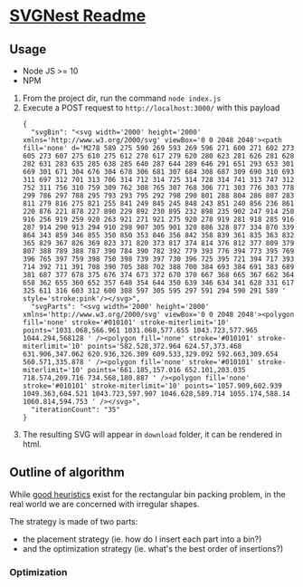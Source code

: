 # [SVGNest Readme](https://github.com/Jack000/SVGnest?tab=readme-ov-file#what-is-nesting)

## Usage

- Node JS >= 10
- NPM

1. From the project dir, run the command `node index.js`
2. Execute a POST request to `http://localhost:3000/` with this payload
    ```
    {
      "svgBin": "<svg width='2000' height='2000' xmlns='http://www.w3.org/2000/svg' viewBox='0 0 2048 2048'><path fill='none' d='M278 589 275 590 269 593 269 596 271 600 271 602 273 605 273 607 275 610 275 612 278 617 279 620 280 623 281 626 281 628 282 631 283 635 285 638 285 640 287 644 289 646 291 651 293 653 301 669 301 671 304 676 304 678 306 681 307 684 308 687 309 690 310 693 311 697 312 701 313 706 314 712 314 725 314 728 314 741 313 747 312 752 311 756 310 759 309 762 308 765 307 768 306 771 303 776 303 778 299 786 297 788 295 793 293 795 292 798 290 801 288 804 286 807 283 811 279 816 275 821 255 841 249 845 245 848 243 851 240 856 236 861 220 876 221 878 227 890 229 892 230 895 232 898 235 902 247 914 250 916 256 919 259 920 263 921 271 921 275 920 278 919 281 918 285 916 287 914 290 913 294 910 298 907 305 901 320 886 328 877 334 870 339 864 343 859 346 855 350 850 353 846 356 842 358 839 361 835 363 832 365 829 367 826 369 823 371 820 373 817 374 814 376 812 377 809 379 807 388 789 388 787 390 784 390 782 392 779 393 776 394 773 395 769 396 765 397 759 398 750 398 739 397 730 396 725 395 721 394 717 393 714 392 711 391 708 390 705 388 702 388 700 384 693 384 691 383 689 381 687 377 678 375 676 374 673 372 670 370 667 368 665 367 662 364 658 362 655 360 652 357 648 354 644 350 639 346 634 341 628 331 617 325 611 316 603 312 600 308 597 305 595 297 591 294 590 291 589 ' style='stroke:pink'/></svg>",
      "svgParts": "<svg width='2000' height='2000' xmlns='http://www.w3.org/2000/svg' viewBox='0 0 2048 2048'><polygon fill='none' stroke='#010101' stroke-miterlimit='10' points='1031.068,566.961 1031.068,577.655 1043.723,577.965 1044.294,568128 ' /><polygon fill='none' stroke='#010101' stroke-miterlimit='10' points='582.528,372.964 624.57,373.468 631.906,347.062 620.936,326.309 609.533,329.092 592.663,309.654 560.571,335.878 ' /><polygon fill='none' stroke='#010101' stroke-miterlimit='10' points='661.185,157.016 652.101,203.035 718.574,209.716 734.568,180.887 ' /><polygon fill='none' stroke='#010101' stroke-miterlimit='10' points='1057.909,602.939 1049.363,604.521 1043.723,597.907 1046.628,589.714 1055.174,588.14 1060.814,594.753 ' /></svg>",
      "iterationCount": "35"
    }
    ```
3. The resulting SVG will appear in `download` folder, it can be rendered in html. 
## Outline of algorithm

While [good heuristics](http://cgi.csc.liv.ac.uk/~epa/surveyhtml.html) exist for the rectangular bin packing problem, in the real world we are concerned with irregular shapes.

The strategy is made of two parts:

- the placement strategy (ie. how do I insert each part into a bin?)
- and the optimization strategy (ie. what's the best order of insertions?)

### Optimization